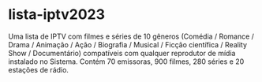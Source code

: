 # lista-iptv2023

Uma lista de IPTV com filmes e séries de 10 gêneros (Comédia / Romance / Drama / Animação / Ação / Biografia / Musical / Ficção científica / Reality Show / Documentário) compatíveis com qualquer reprodutor de mídia instalado no Sistema. Contém 70 emissoras, 900 filmes, 280 séries e 20 estações de rádio.
